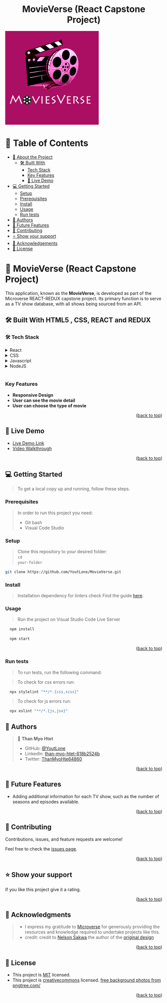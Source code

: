 <a name="readme-top"></a>

<div align="center">

  <h1><b>MovieVerse (React Capstone Project)</b></h1>

</div>

<img width="300" height="300" border-radius="300" src="https://github.com/YoutLone/MovieVerse/blob/dev/public/assets/movie.jpg" alt="movie-verse" />

<!-- TABLE OF CONTENTS -->

# 📗 Table of Contents

- [📖 About the Project](#about-project)
  - [🛠 Built With](#built-with)
    - [Tech Stack](#tech-stack)
    - [Key Features](#key-features)
    - [🚀 Live Demo ](#-live-demo-)
- [💻 Getting Started](#getting-started)
  - [Setup](#setup)
  - [Prerequisites](#prerequisites)
  - [Install](#install)
  - [Usage](#usage)
  - [Run tests](#run-tests)
- [👥 Authors](#authors)
- [🔭 Future Features](#future-features)
- [🤝 Contributing](#contributing)
- [⭐️ Show your support](#support)
- [🙏 Acknowledgements](#acknowledgements)
- [📝 License](#license)

<!-- PROJECT DESCRIPTION -->

# 📖 MovieVerse (React Capstone Project) <a name="about-project"></a>

This application, known as the **MovieVerse**, is developed as part of the Microverse REACT-REDUX capstone project. Its primary function is to serve as a TV show database, with all shows being sourced from an API.

## 🛠 Built With <a name="built-with">HTML5 , CSS, REACT and REDUX</a>

### 🛠 Tech Stack <a name="tech-stack"></a>

<details>
  <summary>React</summary>
  <ul>
    <li><a href="https://html.com/css/#What_is_CSS">reactjs.org</a></li>
  </ul>
</details>

<details>
  <summary>CSS</summary>
  <ul>
    <li><a href="https://html.com/css/#What_is_CSS">style.css</a></li>
  </ul>
</details>

<details>
  <summary>Javascript</summary>
  <ul>
    <li><a href="https://www.javascripttutorial.net/javascript-dom/document-object-model-in-javascript/">script.js</a></li>
  </ul>
</details>

<details>
  <summary>NodeJS</summary>
  <ul>
    <li><a href="https://nodejs.org/en">Node.js</a></li>
  </ul>
</details>
<br>

<!-- Features -->

### Key Features <a name="key-features"></a>

- **Responsive Design**
- **User can see the movie detail**
- **User can choose the type of movie**

<p align="right">(<a href="#readme-top">back to top</a>)</p>

<!-- LIVE DEMO -->
## 🚀 Live Demo <a name="live-demo"></a>

- [Live Demo Link](https://movieverse-rzc1.onrender.com/)
- [Video Walkthrough](https://www.loom.com/share/7ee3a2af3c7b4b388156711ce64bd35a?sid=479c1aac-e117-4255-bb25-a18a27121004)

<p align="right">(<a href="#readme-top">back to top</a>)</p>

<!-- GETTING STARTED -->
## 💻 Getting Started <a name="getting-started"></a>

> To get a local copy up and running, follow these steps.

### Prerequisites

> In order to run this project you need:
> - Git bash
> - Visual Code Studio

### Setup
> Clone this repository to your desired folder:<br>
> <code>cd your-folder</code>
```sh
git clone https://github.com/YoutLone/MovieVerse.git
```

### Install

> Installation dependency for linters check
Find the guide [here](https://github.com/microverseinc/linters-config/tree/master/react-redux).

### Usage
> Run the project on Visual Studio Code Live Server
```sh
  npm install
```
```sh
  npm start
```

<p align="right">(<a href="#readme-top">back to top</a>)</p>

### Run tests

> To run tests, run the following command:

> To check for css errors run:
```sh
  npx stylelint "**/*.{css,scss}"
```
> To check for js errors run:
```sh
  npx eslint "**/*.{js,jsx}"
```

## 👥 Authors <a name="authors"></a>

> 👤 **Than Myo Htet**
> - GitHub: [@YoutLone](https://github.com/YoutLone)
> - LinkedIn: [than-myo-htet-618b2524b](https://linkedin.com/in/than-myo-htet-618b2524b)
> - Twitter: [ThanMyoHte64860](https://twitter.com/ThanMyoHte64860)

<p align="right">(<a href="#readme-top">back to top</a>)</p>

<!-- FUTURE FEATURES -->

## 🔭 Future Features <a name="future-features"></a>
- Adding additional information for each TV show, such as the number of seasons and episodes available.

<p align="right">(<a href="#readme-top">back to top</a>)</p>

<!-- CONTRIBUTING -->

## 🤝 Contributing <a name="contributing"></a>

Contributions, issues, and feature requests are welcome!

Feel free to check the [issues page](https://github.com/YoutLone/MovieVerse/issues).

<p align="right">(<a href="#readme-top">back to top</a>)</p>

<!-- SUPPORT -->

## ⭐️ Show your support <a name="support"></a>

If you like this project give it a rating.

<p align="right">(<a href="#readme-top">back to top</a>)</p>

<!-- ACKNOWLEDGEMENTS -->

## 🙏 Acknowledgments <a name="acknowledgements"></a>

> - I express my gratitude to [Microverse](https://www.microverse.org/) for generously providing the resources and knowledge required to undertake projects like this.
> - credit: credit to [Nelson Sakwa](https://www.behance.net/sakwadesignstudio) the author of the [original design](https://www.behance.net/gallery/31579789/Ballhead-App-(Free-PSDs))

<p align="right">(<a href="#readme-top">back to top</a>)</p>

<!-- LICENSE -->

## 📝 License <a name="license"></a>

- This project is [MIT](./LICENSE) licensed.
- This project is [creativecommons](https://creativecommons.org/licenses/by-nc/4.0/) licensed.
  <a href='https://pngtree.com/free-backgrounds'>free background photos from pngtree.com/</a>

<p align="right">(<a href="#readme-top">back to top</a>)</p>
